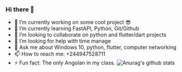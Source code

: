 ### Hi there 👋

- 🔭 I’m currently working on some cool project 😎
- 🌱 I’m currently learning FastAPI, Python, Git/Github
- 👯 I’m looking to collaborate on python and flutter/dart projects
- 🤔 I’m looking for help with time manage
- 💬 Ask me about Windows 10, python, flutter, computer networking
- 📫 How to reach me: +244947528711
- ⚡ Fun fact: The only Angolan in my class.
![Anurag's github stats](https://github-readme-stats.vercel.app/api?username=antonio-pedro99)

